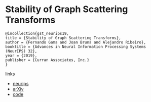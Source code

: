 # Stability of Graph Scattering Transforms

```
@incollection{gst_neurips19,
title = {Stability of Graph Scattering Transforms},
author = {Fernando Gama and Joan Bruna and Alejandro Ribeiro},
booktitle = {Advances in Neural Information Processing Systems (NeurIPS) 32},
year = {2019},
publisher = {Curran Associates, Inc.}
}
```

links
- [neurips](https://nips.cc/Conferences/2019/Schedule?showEvent=13878)
- [arXiv](https://arxiv.org/abs/1906.04784)
- [code](https://github.com/alelab-upenn/graph-scattering-transforms)
